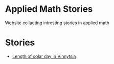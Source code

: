 # Applied Math Stories 
Website collacting intresting stories in applied math 
# Stories 
- [Length of solar day in Vinnytsia](https://github.com/olesandr-k/applied-math-stories/blob/main/analysis/Length%20of%20solar%20day%20in%20Vinnytsia.html)
